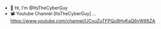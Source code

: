 - 👋 Hi, I’m @ItsTheCyberGuy
- 📽️ Youtube Channel [ItsTheCyberGuy] ... https://www.youtube.com/channel/UCvuZuTFPQu9HyKaQ6vW66ZA

<!---
ItsTheCyberGuy/ItsTheCyberGuy is a ✨ special ✨ repository because its `README.md` (this file) appears on your GitHub profile.
You can click the Preview link to take a look at your changes.
--->
